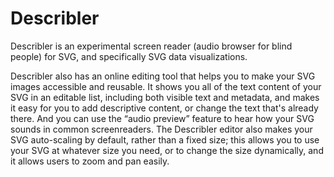 # Describler

Describler is an experimental screen reader (audio browser for blind people) for SVG, and specifically SVG data visualizations.

Describler also has an online editing tool that helps you to make your SVG images accessible and reusable. It shows you all of the text content of your SVG in an editable list, including both visible text and metadata, and makes it easy for you to add descriptive content, or change the text that's already there. And you can use the “audio preview” feature to hear how your SVG sounds in common screenreaders. The Describler editor also makes your SVG auto-scaling by default, rather than a fixed size; this allows you to use your SVG at whatever size you need, or to change the size dynamically, and it allows users to zoom and pan easily.